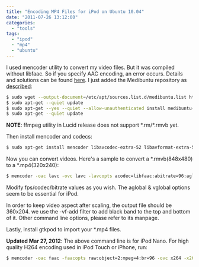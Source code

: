 ```yaml
---
title: "Encoding MP4 Files for iPod on Ubuntu 10.04"
date: "2011-07-26 13:12:00"
categories: 
  - "tools"
tags: 
  - "ipod"
  - "mp4"
  - "ubuntu"
---
```


I used mencoder utility to convert my video files. But it was compiled without libfaac. So if you specify AAC encoding, an error occurs. Details and solutions can be found [here](http://ubuntuforums.org/showthread.php?t=1117283). I just added the Medibuntu repository as [described](https://help.ubuntu.com/community/Medibuntu):

```bash
$ sudo wget --output-document=/etc/apt/sources.list.d/medibuntu.list http://www.medibuntu.org/sources.list.d/$(lsb_release -cs).list
$ sudo apt-get --quiet update
$ sudo apt-get --yes --quiet --allow-unauthenticated install medibuntu-keyring
$ sudo apt-get --quiet update
```

**NOTE**: ffmpeg utility in Lucid release does not support \*.rm/\*.rmvb yet.

Then install mencoder and codecs:

```bash
$ sudo apt-get install mencoder libavcodec-extra-52 libavformat-extra-52
```

Now you can convert videos. Here's a sample to convert a \*.rmvb(848x480) to a \*.mp4(320x240):

```bash
$ mencoder -oac lavc -ovc lavc -lavcopts acodec=libfaac:abitrate=96:aglobal=1:vcodec=mpeg4:vbitrate=500:vglobal=1 -vf scale=320:180,harddup -vf-add expand=:240 -ofps 24000/1001 -of lavf source.rmvb -o target.mp4
```

Modify fps/codec/bitrate values as you wish. The aglobal & vglobal options seem to be essential for iPod.

In order to keep video aspect after scaling, the output file should be 360x204. we use the -vf-add filter to add black band to the top and bottom of it. Other command line options, please refer to its manpage.

Lastly, install gtkpod to import your \*.mp4 files.

**Updated Mar 27, 2012**: The above command line is for iPod Nano. For high quality H264 encoding used in iPod Touch or iPhone, run:

```bash
$ mencoder -oac faac -faacopts raw:object=2:mpeg=4:br=96 -ovc x264 -x264encopts nocabac:global_header:bframes=0:level_idc=30:bitrate=600:threads=auto -vf scale=960:-2,harddup -ofps 24000/1001 -of lavf -lavfopts format=mp4 source.rmvb -o target.mp4
```
